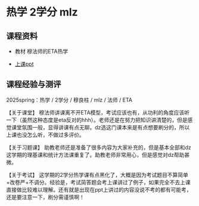 # 热学 2学分 mlz

## 课程资料

- 教材 穆法师的ETA热学

- [上课ppt](ETA物理教程_热学2学分.pdf)

## 课程经验与测评

2025spring：热学 / 2学分 / 穆良柱 / mlz / 法师 / ETA

【关于课堂】
穆法师讲课离不开ETA模型，考试应该也有，从功利的角度应该听一下（虽然这种态度是eta反对的hhh）。老师还是在努力把知识讲清楚的，但是感觉课堂氛围一般，显得讲课有点无聊。dz选这门课本来是有点想要刷分的，所以上课也没怎么听，不做过多评价。

【关于习题课】
助教老师还是准备了很多内容为大家补充的，但是基本全部和dz这学期的理基课和统计方法课重复了。助教老师非常用心，但是感觉对dz帮助甚微。

【关于考试】
这学期的2学分热学课有点黑化了，大概是因为考试题目不算简单+改卷严+不调分。经验是，考试简答题会考上课讲过了例子，如果完全不去上课直接做比较难以理解。还有就是出现在ppt上讲过的内容没说不考的都有可能考，还是要注意一下，刷分需谨慎啊！